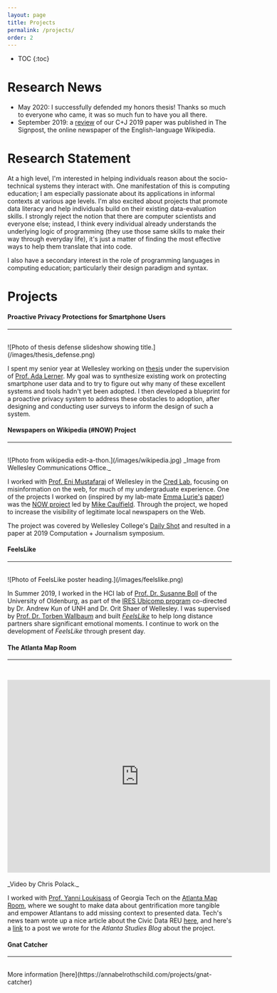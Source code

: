 ```yaml
---
layout: page
title: Projects
permalink: /projects/
order: 2
---
```


* TOC
{:toc}


# Research News

* May 2020: I successfully defended my honors thesis! Thanks so much to everyone who came, it was so much fun to have you all there.
* September 2019: a [review](https://en.wikipedia.org/wiki/Wikipedia:Wikipedia_Signpost/2019-09-30/Recent_research) of our C+J 2019 paper was published in The Signpost, the online newspaper of the English-language Wikipedia.

# Research Statement

At a high level, I'm interested in helping individuals reason about the socio-technical systems they interact with. One manifestation of this is computing education; I am especially passionate about its applications in informal contexts at various age levels. I'm also excited about projects that promote data literacy and help individuals build on their existing data-evaluation skills. I strongly reject the notion that there are computer scientists and everyone else; instead, I think every individual already understands the underlying logic of programming (they use those same skills to make their way through everyday life), it's just a matter of finding the most effective ways to help them translate that into code.

I also have a secondary interest in the role of programming languages in computing education; particularly their design paradigm and syntax.


# Projects

#### Proactive Privacy Protections for Smartphone Users
------
<br>
![Photo of thesis defense slideshow showing title.](/images/thesis_defense.png)

I spent my senior year at Wellesley working on [thesis](https://annabelrothschild.com/undergraduate/thesis) under the supervision of [Prof. Ada Lerner](https://www.wellesley.edu/cs/faculty/lerner). My goal was to synthesize existing work on protecting smartphone user data and to try to figure out why many of these excellent systems and tools hadn't yet been adopted. I then developed a blueprint for a proactive privacy system to address these obstacles to adoption, after designing and conducting user surveys to inform the design of such a system.

#### Newspapers on Wikipedia (#NOW) Project
------
<br>
![Photo from wikipedia edit-a-thon.](/images/wikipedia.jpg)
_Image from Wellesley Communications Office._

I worked with [Prof. Eni Mustafaraj](https://cs.wellesley.edu/~eni/) of Wellesley in the [Cred Lab](https://cs.wellesley.edu/~credlab/), focusing on misinformation on the web, for much of my undergraduate experience. One of the projects I worked on (inspired by my lab-mate [Emma Lurie's](https://emmalurie.github.io/) [paper](https://dl.acm.org/doi/abs/10.1145/3201064.3201095)) was the [NOW project](https://hapgood.us/newspapers-on-wikipedia-charity-challenge/) led by [Mike Caulfield](https://hapgood.us/). Through the project, we hoped to increase the visibility of legitimate local newspapers on the Web.

The project was covered by Wellesley College's [Daily Shot](https://www.wellesley.edu/news/2018/stories/node/161316) and resulted in a paper at 2019 Computation + Journalism symposium.

#### FeelsLike
------
<br>
![Photo of FeelsLike poster heading.](/images/feelslike.png)

In Summer 2019, I worked in the HCI lab of [Prof. Dr. Susanne Boll](https://uol.de/en/susanne-boll/) of the University of Oldenburg, as part of the [IRES Ubicomp program](http://hciunh.org/hci-ubicomp-ires/) co-directed by Dr. Andrew Kun of UNH and Dr. Orit Shaer of Wellesley. I was supervised by [Prof. Dr. Torben Wallbaum](http://torbenwallbaum.com/) and built _[FeelsLike](https://www.youtube.com/watch?v=b_j0_baWfU4)_ to help long distance partners share significant emotional moments. I continue to work on the development of _FeelsLike_ through present day.

#### The Atlanta Map Room
------
<br>
<p align="center">
<iframe width="590" height="433" src="https://www.youtube.com/embed/9EkI9Oav49c" frameborder="0" allow="accelerometer; autoplay; encrypted-media; gyroscope; picture-in-picture" allowfullscreen></iframe>
</p>
_Video by Chris Polack._

I worked with [Prof. Yanni Loukisass](http://loukissas.lmc.gatech.edu/) of Georgia Tech on the [Atlanta Map Room](http://loukissas.lmc.gatech.edu/uncategorized/atlanta-map-room/), where we sought to make data about gentrification more tangible and empower Atlantans to add missing context to presented data. Tech's news team wrote up a nice article about the Civic Data REU [here](http://ideas.gatech.edu/fifth-summer-civic-data-science-program-presents-community-focused-solutions), and here's a [link](https://www.atlantastudies.org/2018/12/04/local-data-design-lab-the-atlanta-map-room/) to a post we wrote for the _Atlanta Studies Blog_ about the project.

#### Gnat Catcher
------
<br>
More information [here](https://annabelrothschild.com/projects/gnat-catcher)




